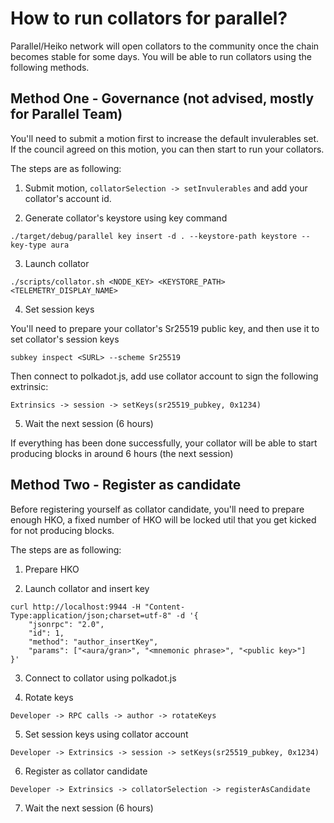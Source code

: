 # How to run collators for parallel?

Parallel/Heiko network will open collators to the community once the chain becomes stable for some days. You will be able to run collators
using the following methods.

## Method One - Governance (not advised, mostly for Parallel Team)

You'll need to submit a motion first to increase the default invulerables set. If the council agreed on this motion, you can then
start to run your collators.

The steps are as following:

1. Submit motion, `collatorSelection -> setInvulerables` and add your collator's account id.

2. Generate collator's keystore using key command

```
./target/debug/parallel key insert -d . --keystore-path keystore --key-type aura
```

3. Launch collator

```
./scripts/collator.sh <NODE_KEY> <KEYSTORE_PATH> <TELEMETRY_DISPLAY_NAME>
```

4. Set session keys

You'll need to prepare your collator's Sr25519 public key, and then use it to set collator's session keys

```
subkey inspect <SURL> --scheme Sr25519
```

Then connect to polkadot.js, add use collator account to sign the following extrinsic:

```
Extrinsics -> session -> setKeys(sr25519_pubkey, 0x1234)
```

5. Wait the next session (6 hours)

If everything has been done successfully, your collator will be able to start producing blocks in around 6 hours (the next session)

## Method Two - Register as candidate

Before registering yourself as collator candidate, you'll need to prepare enough HKO, a fixed number of HKO will be locked util
that you get kicked for not producing blocks.

The steps are as following:

1. Prepare HKO

2. Launch collator and insert key

```
curl http://localhost:9944 -H "Content-Type:application/json;charset=utf-8" -d '{
    "jsonrpc": "2.0",
    "id": 1,
    "method": "author_insertKey",
    "params": ["<aura/gran>", "<mnemonic phrase>", "<public key>"]
}'
```

3. Connect to collator using polkadot.js

4. Rotate keys

```
Developer -> RPC calls -> author -> rotateKeys
```

5. Set session keys using collator account

```
Developer -> Extrinsics -> session -> setKeys(sr25519_pubkey, 0x1234)
```

6. Register as collator candidate

```
Developer -> Extrinsics -> collatorSelection -> registerAsCandidate
```

7. Wait the next session (6 hours)
